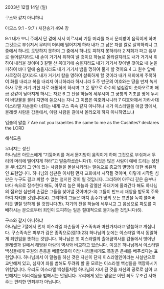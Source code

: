 2003년 12월 14일 (일)

구스와 같지 아니하냐



아모스 9:1 - 9:7 / 새찬송가 494 장


9:1 내가 보니 주께서 단 곁에 서서 이르시되 기둥 머리를 쳐서 문지방이 움직이게 하며 그것으로 부숴져서 무리의 머리에 떨어지게 하라 내가 그 남은 자를 칼로 살륙하리니 그 중에서 하나도 도망하지 못하며 그 중에서 하나도 피하지 못하리라 
2 저희가 파고 음부로 들어갈지라도 내 손이 거기서 취하여 낼 것이요 하늘로 올라갈지라도 내가 거기서 취하여 내리울 것이며 
3 갈멜 산 꼭대기에 숨을지라도 내가 거기서 찾아낼 것이요 내 눈을 피하여 바다 밑에 숨을지라도 내가 거기서 뱀을 명하여 물게 할 것이요 
4 그 원수 앞에 사로잡혀 갈지라도 내가 거기서 칼을 명하여 살륙하게 할 것이라 내가 저희에게 주목하여 화를 내리고 복을 내리지 아니하리라 하시니라 
5 주 만군의 여호와는 땅을 만져 녹게 하사 무릇 거기 거한 자로 애통하게 하시며 그 온 땅으로 하수의 넘침같이 솟아오르며 애굽 강같이 낮아지게 하시는 자요 
6 그 전을 하늘에 세우시며 그 궁창의 기초를 땅에 두시며 바닷물을 불러 지면에 쏟으시는 자니 그 이름은 여호와시니라 
7 여호와께서 가라사대 이스라엘 자손들아 너희는 내게 구스 족속 같지 아니하냐 내가 이스라엘을 애굽 땅에서, 블레셋 사람을 갑돌에서, 아람 사람을 길에서 올라오게 하지 아니하였느냐 

입술의 말씀 
7 Are not you Israelites the same to me as the Cushites? declares the LORD

해석도움





무너지는 성전  
하나님은 아모스에게 “기둥머리를 쳐서 문지방이 움직이게 하며 그것으로 부숴져서 무리의 머리에 떨어지게 하라”고 말씀하셨습니다(1). 이것은 많은 사람이 예배 드리는 성전을 무너뜨려 그 안에 있는 사람들을 몰살시키라는 말씀으로 종교의 멸망에 대한 비유적인 표현입니다. 하나님의 심판은 이처럼 먼저 교회에서 시작될 것이며, 이렇게 시작된 심판은 누구도 결코 피할 수 없는 철저한 것이 될 것입니다. 그리하여 아무리 깊은 음부나 바다 속으로 잠수한다 해도, 아무리 높은 하늘과 갈멜산 꼭대기에 올라간다 해도 하나님의 집요한 심판의 손길은 그들을 찾아낼 것이며(2-3) 그들이 반드시 재앙을 받도록 주목하여 지켜볼 것입니다(4). 그리하여 그들은 마치 홍수가 땅의 모든 표면을 녹여 쓸어버리듯 멸절 당하게 될 것입니다(5). 자기의 전을 하늘에 세우시고 그 음성으로 파도를 지배하시는 분으로부터 죄인이 도피하는 일은 절대적으로 불가능한 것입니다(6). 

구스와 같지 아니하냐  
하나님은 7절에서 먼저 이스라엘 자손들이 구스족속과 마찬가지라고 말씀하고 계십니다. 구스족속은 피부가 검은 종족으로(렘13:23) 하나님의 눈에는 이스라엘 역시 동일하게 죄인임을 뜻하는 것입니다. 하나님은 또 이스라엘의 출애굽역사를 갑돌에서 벗어난 블레셋과 길에서 해방된 아람의 역사와 비교하고 있습니다. 이것은 하나님께서 이스라엘 백성들에게 구원의 은총을 베풀었듯이 이방 나라들에게도 똑같은 은혜를 베푸셨다는 표현입니다. 하나님께서 이 말씀을 하신 것은 자신이 단지 이스라엘인이라는 사실만으로 교만해져 있고, 심지어 죄를 범해도 두려워 할 줄 모르는 이스라엘 백성들을 책망하시기 위함입니다. 우리도 이스라엘 백성들처럼 하나님의 자녀 된 것을 자신의 공로로 삼아 교만해지는 어리석음을 범해서는 안됩니다. 우리에게 있는 믿음은 어떤 죄도 무조건 사해주는 편리한 면죄부가 아닙니다.